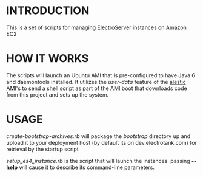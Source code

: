 INTRODUCTION
============

This is a set of scripts for managing [ElectroServer](http://www.electro-server.com/) instances on Amazon EC2

HOW IT WORKS
============

The scripts will launch an Ubuntu AMI that is pre-configured to have Java 6 and daemontools installed. It utilizes the *user-data* feature of the [alestic](http://alestic.com/) AMI's to send a shell script as part of the AMI boot that downloads code from this project and sets up the system.

USAGE
=====

*create-bootstrap-archives.rb* will package the *bootstrap* directory up and upload it to your deployment host (by default its on dev.electrotank.com) for retrieval by the startup script

*setup_es4_instance.rb* is the script that will launch the instances. passing **--help** will cause it to describe its command-line parameters.